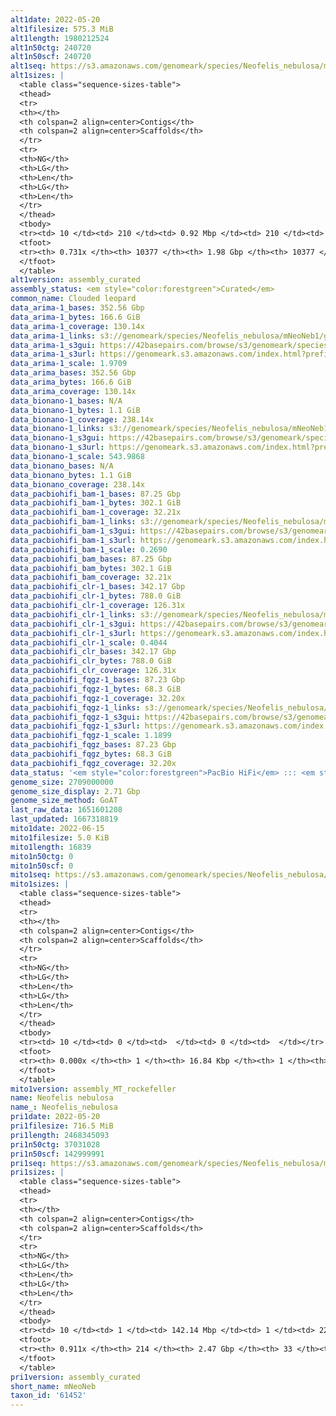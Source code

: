 ```yaml
---
alt1date: 2022-05-20
alt1filesize: 575.3 MiB
alt1length: 1980212524
alt1n50ctg: 240720
alt1n50scf: 240720
alt1seq: https://s3.amazonaws.com/genomeark/species/Neofelis_nebulosa/mNeoNeb1/assembly_curated/mNeoNeb1.alt.cur.20220520.fasta.gz
alt1sizes: |
  <table class="sequence-sizes-table">
  <thead>
  <tr>
  <th></th>
  <th colspan=2 align=center>Contigs</th>
  <th colspan=2 align=center>Scaffolds</th>
  </tr>
  <tr>
  <th>NG</th>
  <th>LG</th>
  <th>Len</th>
  <th>LG</th>
  <th>Len</th>
  </tr>
  </thead>
  <tbody>
  <tr><td> 10 </td><td> 210 </td><td> 0.92 Mbp </td><td> 210 </td><td> 0.92 Mbp </td></tr>  <tr><td> 20 </td><td> 574 </td><td> 0.62 Mbp </td><td> 574 </td><td> 0.62 Mbp </td></tr>  <tr><td> 30 </td><td> 1082 </td><td> 460.02 Kbp </td><td> 1082 </td><td> 460.02 Kbp </td></tr>  <tr><td> 40 </td><td> 1765 </td><td> 342.35 Kbp </td><td> 1765 </td><td> 342.35 Kbp </td></tr>  <tr style="background-color:#cccccc;"><td> 50 </td><td> 2707 </td><td> 240.72 Kbp </td><td> 2707 </td><td> 240.72 Kbp </td></tr>  <tr><td> 60 </td><td> 4145 </td><td> 144.32 Kbp </td><td> 4145 </td><td> 144.32 Kbp </td></tr>  <tr><td> 70 </td><td> 7484 </td><td> 41.70 Kbp </td><td> 7484 </td><td> 41.70 Kbp </td></tr>  <tr><td> 80 </td><td> 0 </td><td>  </td><td> 0 </td><td>  </td></tr>  <tr><td> 90 </td><td> 0 </td><td>  </td><td> 0 </td><td>  </td></tr>  <tr><td> 100 </td><td> 0 </td><td>  </td><td> 0 </td><td>  </td></tr>  </tbody>
  <tfoot>
  <tr><th> 0.731x </th><th> 10377 </th><th> 1.98 Gbp </th><th> 10377 </th><th> 1.98 Gbp </th></tr>
  </tfoot>
  </table>
alt1version: assembly_curated
assembly_status: <em style="color:forestgreen">Curated</em>
common_name: Clouded leopard
data_arima-1_bases: 352.56 Gbp
data_arima-1_bytes: 166.6 GiB
data_arima-1_coverage: 130.14x
data_arima-1_links: s3://genomeark/species/Neofelis_nebulosa/mNeoNeb1/genomic_data/arima/<br>
data_arima-1_s3gui: https://42basepairs.com/browse/s3/genomeark/species/Neofelis_nebulosa/mNeoNeb1/genomic_data/arima/
data_arima-1_s3url: https://genomeark.s3.amazonaws.com/index.html?prefix=species/Neofelis_nebulosa/mNeoNeb1/genomic_data/arima/
data_arima-1_scale: 1.9709
data_arima_bases: 352.56 Gbp
data_arima_bytes: 166.6 GiB
data_arima_coverage: 130.14x
data_bionano-1_bases: N/A
data_bionano-1_bytes: 1.1 GiB
data_bionano-1_coverage: 238.14x
data_bionano-1_links: s3://genomeark/species/Neofelis_nebulosa/mNeoNeb1/genomic_data/bionano/<br>
data_bionano-1_s3gui: https://42basepairs.com/browse/s3/genomeark/species/Neofelis_nebulosa/mNeoNeb1/genomic_data/bionano/
data_bionano-1_s3url: https://genomeark.s3.amazonaws.com/index.html?prefix=species/Neofelis_nebulosa/mNeoNeb1/genomic_data/bionano/
data_bionano-1_scale: 543.9868
data_bionano_bases: N/A
data_bionano_bytes: 1.1 GiB
data_bionano_coverage: 238.14x
data_pacbiohifi_bam-1_bases: 87.25 Gbp
data_pacbiohifi_bam-1_bytes: 302.1 GiB
data_pacbiohifi_bam-1_coverage: 32.21x
data_pacbiohifi_bam-1_links: s3://genomeark/species/Neofelis_nebulosa/mNeoNeb1/genomic_data/pacbio_hifi/<br>
data_pacbiohifi_bam-1_s3gui: https://42basepairs.com/browse/s3/genomeark/species/Neofelis_nebulosa/mNeoNeb1/genomic_data/pacbio_hifi/
data_pacbiohifi_bam-1_s3url: https://genomeark.s3.amazonaws.com/index.html?prefix=species/Neofelis_nebulosa/mNeoNeb1/genomic_data/pacbio_hifi/
data_pacbiohifi_bam-1_scale: 0.2690
data_pacbiohifi_bam_bases: 87.25 Gbp
data_pacbiohifi_bam_bytes: 302.1 GiB
data_pacbiohifi_bam_coverage: 32.21x
data_pacbiohifi_clr-1_bases: 342.17 Gbp
data_pacbiohifi_clr-1_bytes: 788.0 GiB
data_pacbiohifi_clr-1_coverage: 126.31x
data_pacbiohifi_clr-1_links: s3://genomeark/species/Neofelis_nebulosa/mNeoNeb1/genomic_data/pacbio_hifi/<br>
data_pacbiohifi_clr-1_s3gui: https://42basepairs.com/browse/s3/genomeark/species/Neofelis_nebulosa/mNeoNeb1/genomic_data/pacbio_hifi/
data_pacbiohifi_clr-1_s3url: https://genomeark.s3.amazonaws.com/index.html?prefix=species/Neofelis_nebulosa/mNeoNeb1/genomic_data/pacbio_hifi/
data_pacbiohifi_clr-1_scale: 0.4044
data_pacbiohifi_clr_bases: 342.17 Gbp
data_pacbiohifi_clr_bytes: 788.0 GiB
data_pacbiohifi_clr_coverage: 126.31x
data_pacbiohifi_fqgz-1_bases: 87.23 Gbp
data_pacbiohifi_fqgz-1_bytes: 68.3 GiB
data_pacbiohifi_fqgz-1_coverage: 32.20x
data_pacbiohifi_fqgz-1_links: s3://genomeark/species/Neofelis_nebulosa/mNeoNeb1/genomic_data/pacbio_hifi/<br>
data_pacbiohifi_fqgz-1_s3gui: https://42basepairs.com/browse/s3/genomeark/species/Neofelis_nebulosa/mNeoNeb1/genomic_data/pacbio_hifi/
data_pacbiohifi_fqgz-1_s3url: https://genomeark.s3.amazonaws.com/index.html?prefix=species/Neofelis_nebulosa/mNeoNeb1/genomic_data/pacbio_hifi/
data_pacbiohifi_fqgz-1_scale: 1.1899
data_pacbiohifi_fqgz_bases: 87.23 Gbp
data_pacbiohifi_fqgz_bytes: 68.3 GiB
data_pacbiohifi_fqgz_coverage: 32.20x
data_status: '<em style="color:forestgreen">PacBio HiFi</em> ::: <em style="color:forestgreen">Arima</em>'
genome_size: 2709000000
genome_size_display: 2.71 Gbp
genome_size_method: GoAT
last_raw_data: 1651601208
last_updated: 1667318819
mito1date: 2022-06-15
mito1filesize: 5.0 KiB
mito1length: 16839
mito1n50ctg: 0
mito1n50scf: 0
mito1seq: https://s3.amazonaws.com/genomeark/species/Neofelis_nebulosa/mNeoNeb1/assembly_MT_rockefeller/mNeoNeb1.MT.20220615.fasta.gz
mito1sizes: |
  <table class="sequence-sizes-table">
  <thead>
  <tr>
  <th></th>
  <th colspan=2 align=center>Contigs</th>
  <th colspan=2 align=center>Scaffolds</th>
  </tr>
  <tr>
  <th>NG</th>
  <th>LG</th>
  <th>Len</th>
  <th>LG</th>
  <th>Len</th>
  </tr>
  </thead>
  <tbody>
  <tr><td> 10 </td><td> 0 </td><td>  </td><td> 0 </td><td>  </td></tr>  <tr><td> 20 </td><td> 0 </td><td>  </td><td> 0 </td><td>  </td></tr>  <tr><td> 30 </td><td> 0 </td><td>  </td><td> 0 </td><td>  </td></tr>  <tr><td> 40 </td><td> 0 </td><td>  </td><td> 0 </td><td>  </td></tr>  <tr style="background-color:#cccccc;"><td> 50 </td><td> 0 </td><td style="background-color:#ff8888;">  </td><td> 0 </td><td style="background-color:#ff8888;">  </td></tr>  <tr><td> 60 </td><td> 0 </td><td>  </td><td> 0 </td><td>  </td></tr>  <tr><td> 70 </td><td> 0 </td><td>  </td><td> 0 </td><td>  </td></tr>  <tr><td> 80 </td><td> 0 </td><td>  </td><td> 0 </td><td>  </td></tr>  <tr><td> 90 </td><td> 0 </td><td>  </td><td> 0 </td><td>  </td></tr>  <tr><td> 100 </td><td> 0 </td><td>  </td><td> 0 </td><td>  </td></tr>  </tbody>
  <tfoot>
  <tr><th> 0.000x </th><th> 1 </th><th> 16.84 Kbp </th><th> 1 </th><th> 16.84 Kbp </th></tr>
  </tfoot>
  </table>
mito1version: assembly_MT_rockefeller
name: Neofelis nebulosa
name_: Neofelis_nebulosa
pri1date: 2022-05-20
pri1filesize: 716.5 MiB
pri1length: 2468345093
pri1n50ctg: 37031028
pri1n50scf: 142999991
pri1seq: https://s3.amazonaws.com/genomeark/species/Neofelis_nebulosa/mNeoNeb1/assembly_curated/mNeoNeb1.pri.cur.20220520.fasta.gz
pri1sizes: |
  <table class="sequence-sizes-table">
  <thead>
  <tr>
  <th></th>
  <th colspan=2 align=center>Contigs</th>
  <th colspan=2 align=center>Scaffolds</th>
  </tr>
  <tr>
  <th>NG</th>
  <th>LG</th>
  <th>Len</th>
  <th>LG</th>
  <th>Len</th>
  </tr>
  </thead>
  <tbody>
  <tr><td> 10 </td><td> 1 </td><td> 142.14 Mbp </td><td> 1 </td><td> 222.43 Mbp </td></tr>  <tr><td> 20 </td><td> 4 </td><td> 91.74 Mbp </td><td> 2 </td><td> 207.47 Mbp </td></tr>  <tr><td> 30 </td><td> 8 </td><td> 61.80 Mbp </td><td> 3 </td><td> 170.16 Mbp </td></tr>  <tr><td> 40 </td><td> 12 </td><td> 57.54 Mbp </td><td> 5 </td><td> 156.03 Mbp </td></tr>  <tr style="background-color:#cccccc;"><td> 50 </td><td> 18 </td><td style="background-color:#88ff88;"> 37.03 Mbp </td><td> 7 </td><td style="background-color:#88ff88;"> 143.00 Mbp </td></tr>  <tr><td> 60 </td><td> 26 </td><td> 26.78 Mbp </td><td> 9 </td><td> 128.49 Mbp </td></tr>  <tr><td> 70 </td><td> 38 </td><td> 17.01 Mbp </td><td> 11 </td><td> 95.68 Mbp </td></tr>  <tr><td> 80 </td><td> 61 </td><td> 9.78 Mbp </td><td> 14 </td><td> 83.65 Mbp </td></tr>  <tr><td> 90 </td><td> 140 </td><td> 1.07 Mbp </td><td> 18 </td><td> 46.37 Mbp </td></tr>  <tr><td> 100 </td><td> 0 </td><td>  </td><td> 0 </td><td>  </td></tr>  </tbody>
  <tfoot>
  <tr><th> 0.911x </th><th> 214 </th><th> 2.47 Gbp </th><th> 33 </th><th> 2.47 Gbp </th></tr>
  </tfoot>
  </table>
pri1version: assembly_curated
short_name: mNeoNeb
taxon_id: '61452'
---
```

